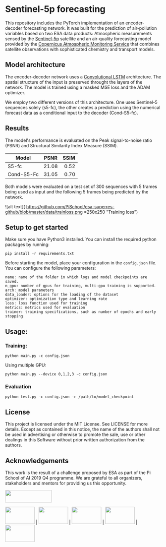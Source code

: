 # Sentinel-5p forecasting

This repository includes the PyTorch implementation of an encoder-decoder forecasting network. It was built for the prediction of air-pollution variables based on two ESA data products: 
Atmospheric measurements sensed by the [Sentinel-5p](https://sentinel.esa.int/web/sentinel/missions/sentinel-5p) satellite and an air-quality forecasting model provided by the [Copernicus Atmospheric Monitoring Service](https://atmosphere.copernicus.eu/data) that combines satellite observations with sophisticated chemistry and transport models.
<!--- 
## Introduction

The Copernicus program is a European program for Earth Observation and monitoring. The Sentinel mission from the European Space Agency is part of this initiative, it consists of six missions of different satellite sensors for multiple applications as land management, maritime surveillance, atmosphere monitoring… 

Air pollution is known as one of the biggest risks for the environment and human health, due to it consequences the need to monitor it is growing.

Moreover the context of big data in earth observation and the constant development of accurate methods in Artificial Intelligence is creating new opportunity for remote sensing community. By applying deep learning methods on satellite imagery, it produce better data and better analysis.

## Problem statement

In atmospheric pollution, a numerical model produced by the Copernicus Atmosphere Monitoring Service (CAMS) is commonly used. The data produced is a combination of ground measurement and satellite data to monitor the concentration of gases in the total column of the atmosphere. This data is at a global scale with a 40km spatial resolution and an hourly temporal resolution. Moreover the numerical model is providing 5 days of forecasting of the pollution variables.
Due to the resolution of satellite data, the interest in it is growing up. Sentinel-5p is one of this satellite, launched in 2017 by the European Space Agency. It performs measurements every day all around the world for mapping the pollution gases in the atmosphere with a spatial resolution of 5 km.

## Solution

In this project to provide better information in air pollution monitoring, based on the data available for forecasting of pollution variable, we decided to produce a better resolution data for this purpose. Based on deep learning techniques, the Convolution Neural Network (CNN) learnt from temporal sequences to detect the evolution of Sentinel-5p images through time. By considering the last available image, the model is able to provide five days of forecasting of Sentinel-5p for NO2 concentration in the atmosphere.

<img src="https://github.com/MaxHouel/First/blob/master/random/prediction_solution.PNG?raw=true" width="1000" height="150">
-->
## Model architecture

The encoder-decoder network uses a [Convolutional LSTM](https://arxiv.org/abs/1506.04214) architecture. The spatial structure of the input is preserved throught the layers of the network. 
The model is trained using a masked MSE loss and the ADAM optimizer.

We employ two different versions of this architecture. One uses Sentinel-5 sequences solely (s5-fc), the other creates a prediction using the numerical forecast data as a conditional input to the decoder (Cond-S5-fc).


## Results

The model's performance is evaluated on the Peak signal-to-noise ratio (PSNR) and Structural Similarity Index Measure (SSIM).

| Model     | PSNR   | SSIM   |
|-----------|:------:|-------:|
| S5-fc     | 21.08  | 0.52   |
|Cond-S5-Fc | 31.05  | 0.70   |

Both models were evaluated on a test set of 300 sequences with 5 frames being used as input and the following 5 frames being predicted by the network. 

![alt text]( https://github.com/PiSchool/esa-superres-github/blob/master/data/trainloss.png =250x250 "Training loss")

## Setup to get started
Make sure you have Python3 installed.
 You can install the required python packages by running:
```console
pip install -r requirements.txt
```

Before starting the model, place your configuration in the `config.json` file.
You can configure the following parameters:
```
name: name of the folder in which logs and model checkpoints are saved.
n_gpu: number of gpus for training, multi-gpu training is supported.
arch: model parameters
data_loader: options for the loading of the dataset
optimizer: optimization type and learning rate
loss: loss function used for training
metrics: metrics used for evaluation
trainer: training specifications, such as number of epochs and early stopping 
```

## Usage:

### Training:
```console
python main.py -c config.json
```

Using multiple GPU:
```console
python main.py --device 0,1,2,3 -c config.json
```

### Evaluation
```console
python test.py -c config.json -r /path/to/model_checkpoint
```

## License

This project is licensed under the MIT License. See LICENSE for more details.
Except as contained in this notice, the name of the authors shall not be used in advertising or otherwise to promote the sale, use or other dealings in this Software without prior written authorization from the authors.

## Acknowledgements

This work is the result of a challenge proposed by ESA as part of the Pi School of AI 2019 Q4 programme.
We are grateful to all organizers, stakeholders and mentors for providing us this opportunity.



<img src="https://encrypted-tbn0.gstatic.com/images?q=tbn:ANd9GcQ6ELxXcZzhZlcyKtNAYf4woGljLbxPKHRJUyTbM_bVlPrWQ_9b&s" width="150" height="40">

<img src="http://www.spacetechexpo.eu/assets/files/images/news%20pages/BRE/esa_logo2.jpg" width="95" height="55"> |
<img src="http://www.meeo.it/wp/wp-content/uploads/2014/01/meeo_logo_trans.png" width="95" height="55"> | 
<img src="http://www.sistema.at/wp/wp-content/uploads/2017/10/LOGO_def_sistema.png" width="95" height="55"> | 
<img src="https://c.cs85.content.force.com/servlet/servlet.ImageServer?id=0156E000000Kg6fQAC&oid=00D6E000000DZCb" width="95" height="55"> | 
<img src="http://www.spaceexe.com/wp-content/uploads/2019/09/UrbyetOrbit_space.png" width="95" height="55">


